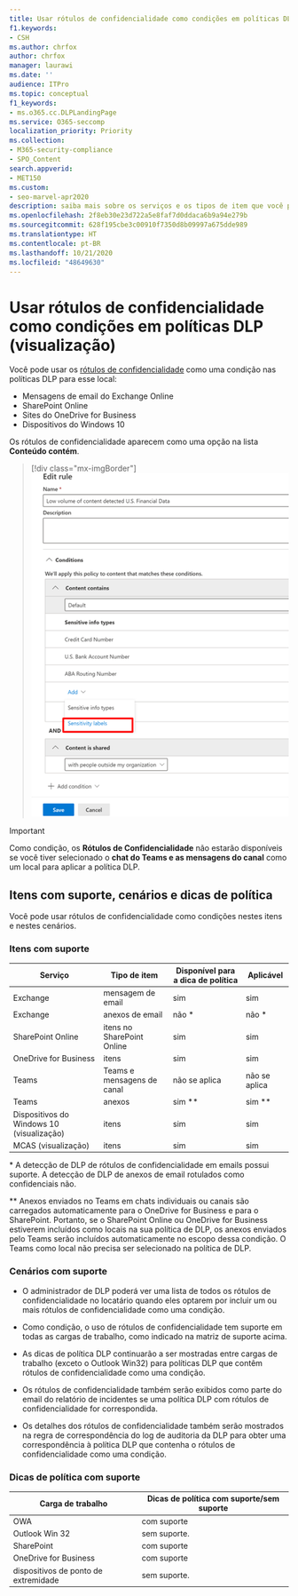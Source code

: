 ```yaml
---
title: Usar rótulos de confidencialidade como condições em políticas DLP (visualização)
f1.keywords:
- CSH
ms.author: chrfox
author: chrfox
manager: laurawi
ms.date: ''
audience: ITPro
ms.topic: conceptual
f1_keywords:
- ms.o365.cc.DLPLandingPage
ms.service: O365-seccomp
localization_priority: Priority
ms.collection:
- M365-security-compliance
- SPO_Content
search.appverid:
- MET150
ms.custom:
- seo-marvel-apr2020
description: saiba mais sobre os serviços e os tipos de item que você pode usar rótulos de confidencialidade como condições em políticas DLP
ms.openlocfilehash: 2f8eb30e23d722a5e8faf7d0ddaca6b9a94e279b
ms.sourcegitcommit: 628f195cbe3c00910f7350d8b09997a675dde989
ms.translationtype: HT
ms.contentlocale: pt-BR
ms.lasthandoff: 10/21/2020
ms.locfileid: "48649630"
---
```

# <a name="use-sensitivity-labels-as-conditions-in-dlp-policies-preview"></a>Usar rótulos de confidencialidade como condições em políticas DLP (visualização)

Você pode usar os [rótulos de confidencialidade](sensitivity-labels.md) como uma condição nas políticas DLP para esse local:

- Mensagens de email do Exchange Online
- SharePoint Online
- Sites do OneDrive for Business
- Dispositivos do Windows 10

Os rótulos de confidencialidade aparecem como uma opção na lista **Conteúdo contém**.

> [!div class="mx-imgBorder"]
> ![rótulo de confidencialidade como condição](../media/dlp-sensitivity-label-as-a-condition.png)

> [!IMPORTANT]
> Como condição, os **Rótulos de Confidencialidade** não estarão disponíveis se você tiver selecionado o **chat do Teams e as mensagens do canal** como um local para aplicar a política DLP.


## <a name="supported-items-scenarios-and-policy-tips"></a>Itens com suporte, cenários e dicas de política

Você pode usar rótulos de confidencialidade como condições nestes itens e nestes cenários.

### <a name="supported-items"></a>Itens com suporte

|Serviço  |Tipo de item  |Disponível para a dica de política  |Aplicável  |
|---------|---------|---------|---------|
|Exchange    |mensagem de email         |sim         |sim         |
|Exchange    |anexos de email         |não *         |não *         |
|SharePoint Online     |itens no SharePoint Online         |sim         |sim         |
|OneDrive for Business     |itens         |sim         |sim         |
|Teams     |Teams e mensagens de canal         |não se aplica         |não se aplica         |
|Teams     |anexos         |sim **         |sim **         |
|Dispositivos do Windows 10 (visualização)     |itens         |sim         |sim         |
|MCAS (visualização) |itens         |sim         |sim         |

\* A detecção de DLP de rótulos de confidencialidade em emails possui suporte. A detecção de DLP de anexos de email rotulados como confidenciais não.

\** Anexos enviados no Teams em chats individuais ou canais são carregados automaticamente para o OneDrive for Business e para o SharePoint. Portanto, se o SharePoint Online ou OneDrive for Business estiverem incluídos como locais na sua política de DLP, os anexos enviados pelo Teams serão incluídos automaticamente no escopo dessa condição. O Teams como local não precisa ser selecionado na política de DLP.

### <a name="supported-scenarios"></a>Cenários com suporte

- O administrador de DLP poderá ver uma lista de todos os rótulos de confidencialidade no locatário quando eles optarem por incluir um ou mais rótulos de confidencialidade como uma condição.

- Como condição, o uso de rótulos de confidencialidade tem suporte em todas as cargas de trabalho, como indicado na matriz de suporte acima.

- As dicas de política DLP continuarão a ser mostradas entre cargas de trabalho (exceto o Outlook Win32) para políticas DLP que contêm rótulos de confidencialidade como uma condição.

- Os rótulos de confidencialidade também serão exibidos como parte do email do relatório de incidentes se uma política DLP com rótulos de confidencialidade for correspondida.

- Os detalhes dos rótulos de confidencialidade também serão mostrados na regra de correspondência do log de auditoria da DLP para obter uma correspondência à política DLP que contenha o rótulos de confidencialidade como uma condição.


### <a name="support-policy-tips"></a>Dicas de política com suporte


|Carga de trabalho  |Dicas de política com suporte/sem suporte  |
|---------|---------|
|OWA |    com suporte     |
|Outlook Win 32    |  sem suporte.       |
|SharePoint   |   com suporte      |
|OneDrive for Business    |    com suporte     |
|dispositivos de ponto de extremidade   |  sem suporte.       |
